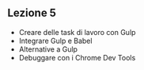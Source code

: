 ## Lezione 5

- Creare delle task di lavoro con Gulp
- Integrare Gulp e Babel
- Alternative a Gulp
- Debuggare con i Chrome Dev Tools
